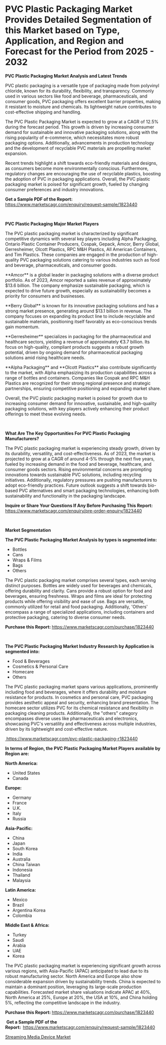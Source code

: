<p><h1>PVC Plastic Packaging Market Provides Detailed Segmentation of this Market based on Type, Application, and Region and Forecast for the Period from 2025 - 2032</h1></p><p><strong>PVC Plastic Packaging Market Analysis and Latest Trends</strong></p>
<p><p>PVC plastic packaging is a versatile type of packaging made from polyvinyl chloride, known for its durability, flexibility, and transparency. Commonly used in various sectors like food and beverage, pharmaceuticals, and consumer goods, PVC packaging offers excellent barrier properties, making it resistant to moisture and chemicals. Its lightweight nature contributes to cost-effective shipping and handling.</p><p>The PVC Plastic Packaging Market is expected to grow at a CAGR of 12.5% during the forecast period. This growth is driven by increasing consumer demand for sustainable and innovative packaging solutions, along with the rising popularity of e-commerce, which necessitates more robust packaging options. Additionally, advancements in production technology and the development of recyclable PVC materials are propelling market expansion. </p><p>Recent trends highlight a shift towards eco-friendly materials and designs, as consumers become more environmentally conscious. Furthermore, regulatory changes are encouraging the use of recyclable plastics, boosting the adoption of PVC in packaging applications. Overall, the PVC plastic packaging market is poised for significant growth, fueled by changing consumer preferences and industry innovations.</p></p>
<p><strong>Get a Sample PDF of the Report:&nbsp;</strong> <a href="https://www.marketscagr.com/enquiry/request-sample/1823440?utm_campaign=2650&utm_medium=2&utm_source=Github&utm_content=ia&utm_term=04042025&utm_id=pvc-plastic-packaging">https://www.marketscagr.com/enquiry/request-sample/1823440</a></p>
<p>&nbsp;</p>
<p><strong>PVC Plastic Packaging Major Market Players</strong></p>
<p><p>The PVC plastic packaging market is characterized by significant competitive dynamics with several key players including Alpha Packaging, Ontario Plastic Container Producers, Cospak, Gepack, Amcor, Berry Global, Gerresheimer, Olcott Plastics, RPC M&H Plastics, All American Containers, and Tim Plastics. These companies are engaged in the production of high-quality PVC packaging solutions catering to various industries such as food and beverage, pharmaceuticals, and consumer goods.</p><p>**Amcor** is a global leader in packaging solutions with a diverse product portfolio. As of 2023, Amcor reported a sales revenue of approximately $13.6 billion. The company emphasize sustainable packaging, which is expected to drive future growth, especially as sustainability becomes a priority for consumers and businesses.</p><p>**Berry Global** is known for its innovative packaging solutions and has a strong market presence, generating around $13.1 billion in revenue. The company focuses on expanding its product line to include recyclable and sustainable materials, positioning itself favorably as eco-conscious trends gain momentum.</p><p>**Gerresheimer** specializes in packaging for the pharmaceutical and healthcare sectors, yielding a revenue of approximately €3.7 billion. Its focus on high-quality, compliant products suggests a robust growth potential, driven by ongoing demand for pharmaceutical packaging solutions amid rising healthcare needs.</p><p>**Alpha Packaging** and **Olcott Plastics** also contribute significantly to the market, with Alpha emphasizing its production capabilities across a range of bottles and containers. Companies like Cospak and RPC M&H Plastics are recognized for their strong regional presence and strategic partnerships, ensuring competitive positioning and expanding market share.</p><p>Overall, the PVC plastic packaging market is poised for growth due to increasing consumer demand for innovative, sustainable, and high-quality packaging solutions, with key players actively enhancing their product offerings to meet these evolving needs.</p></p>
<p>&nbsp;</p>
<p><strong>What Are The Key Opportunities For PVC Plastic Packaging Manufacturers?</strong></p>
<p><p>The PVC plastic packaging market is experiencing steady growth, driven by its durability, versatility, and cost-effectiveness. As of 2023, the market is projected to grow at a CAGR of around 4-5% through the next five years, fueled by increasing demand in the food and beverage, healthcare, and consumer goods sectors. Rising environmental concerns are prompting innovations towards sustainable PVC solutions, including recycling initiatives. Additionally, regulatory pressures are pushing manufacturers to adopt eco-friendly practices. Future outlook suggests a shift towards bio-based PVC alternatives and smart packaging technologies, enhancing both sustainability and functionality in the packaging landscape.</p></p>
<p><strong>Inquire or Share Your Questions If Any Before Purchasing This Report:</strong> <a href="https://www.marketscagr.com/enquiry/pre-order-enquiry/1823440?utm_campaign=2650&utm_medium=2&utm_source=Github&utm_content=ia&utm_term=04042025&utm_id=pvc-plastic-packaging">https://www.marketscagr.com/enquiry/pre-order-enquiry/1823440</a></p>
<p>&nbsp;</p>
<p><strong>Market Segmentation</strong></p>
<p><strong>The PVC Plastic Packaging Market Analysis by types is segmented into:</strong></p>
<p><ul><li>Bottles</li><li>Cans</li><li>Wraps & Films</li><li>Bags</li><li>Others</li></ul></p>
<p><p>The PVC plastic packaging market comprises several types, each serving distinct purposes. Bottles are widely used for beverages and chemicals, offering durability and clarity. Cans provide a robust option for food and beverages, ensuring freshness. Wraps and films are ideal for protecting products while offering visibility and ease of use. Bags are versatile, commonly utilized for retail and food packaging. Additionally, 'Others' encompass a range of specialized applications, including containers and protective packaging, catering to diverse consumer needs.</p></p>
<p><strong>Purchase this Report:&nbsp;</strong><a href="https://www.marketscagr.com/purchase/1823440?utm_campaign=2650&utm_medium=2&utm_source=Github&utm_content=ia&utm_term=04042025&utm_id=pvc-plastic-packaging">https://www.marketscagr.com/purchase/1823440</a></p>
<p>&nbsp;</p>
<p><strong>The PVC Plastic Packaging Market Industry Research by Application is segmented into:</strong></p>
<p><ul><li>Food & Beverages</li><li>Cosmetics & Personal Care</li><li>Homecare</li><li>Others</li></ul></p>
<p><p>The PVC plastic packaging market spans various applications, prominently including food and beverages, where it offers durability and moisture resistance for products. In cosmetics and personal care, PVC packaging provides aesthetic appeal and security, enhancing brand presentation. The homecare sector utilizes PVC for its chemical resistance and flexibility in packaging cleaning products. Additionally, the "others" category encompasses diverse uses like pharmaceuticals and electronics, showcasing PVC's versatility and effectiveness across multiple industries, driven by its lightweight and cost-effective nature.</p></p>
<p><a href="https://www.marketscagr.com/pvc-plastic-packaging-r1823440?utm_campaign=2650&utm_medium=2&utm_source=Github&utm_content=ia&utm_term=04042025&utm_id=pvc-plastic-packaging">&nbsp;https://www.marketscagr.com/pvc-plastic-packaging-r1823440</a></p>
<p><strong>In terms of Region, the PVC Plastic Packaging Market Players available by Region are:</strong></p>
<p>
    <p> <strong> North America: </strong>
        <ul>
            <li>United States</li>
            <li>Canada</li>
        </ul>
        </p> 
    <p> <strong> Europe: </strong>
        <ul>
            <li>Germany</li>
            <li>France</li>
            <li>U.K.</li>
            <li>Italy</li>
            <li>Russia</li>
        </ul>
        </p> 
    <p> <strong> Asia-Pacific: </strong>
        <ul>
            <li>China</li>
            <li>Japan</li>
            <li>South Korea</li>
            <li>India</li>
            <li>Australia</li>
            <li>China Taiwan</li>
            <li>Indonesia</li>
            <li>Thailand</li>
            <li>Malaysia</li>
        </ul>
        </p> 
    <p> <strong> Latin America: </strong>
        <ul>
            <li>Mexico</li>
            <li>Brazil</li>
            <li>Argentina Korea</li>
            <li>Colombia</li>
        </ul>
        </p> 
    <p> <strong> Middle East & Africa: </strong>
        <ul>
            <li>Turkey</li>
            <li>Saudi</li>
            <li>Arabia</li>
            <li>UAE</li>
            <li>Korea</li>
        </ul>
    </p>
    </p>
<p><p>The PVC plastic packaging market is experiencing significant growth across various regions, with Asia-Pacific (APAC) anticipated to lead due to its robust manufacturing sector. North America and Europe also show considerable expansion driven by sustainability trends. China is expected to maintain a dominant position, leveraging its large-scale production capabilities. Forecasted market share valuations indicate APAC at 40%, North America at 25%, Europe at 20%, the USA at 10%, and China holding 5%, reflecting the competitive landscape in the industry.</p></p>
<p><strong>Purchase this Report: </strong><a href="https://www.marketscagr.com/purchase/1823440?utm_campaign=2650&utm_medium=2&utm_source=Github&utm_content=ia&utm_term=04042025&utm_id=pvc-plastic-packaging">https://www.marketscagr.com/purchase/1823440</a></p>
<p>&nbsp;<strong>Get a Sample PDF of the Report:&nbsp;&nbsp;</strong><a href="https://www.marketscagr.com/enquiry/request-sample/1823440?utm_campaign=2650&utm_medium=2&utm_source=Github&utm_content=ia&utm_term=04042025&utm_id=pvc-plastic-packaging">https://www.marketscagr.com/enquiry/request-sample/1823440</a></p>
<p><strong></strong></p>
<p><p><a href="https://github.com/ccreola81/Market-Research-Report-List-1/blob/main/streaming-media-device-market.md?utm_campaign=2650&utm_medium=2&utm_source=Github&utm_content=ia&utm_term=04042025&utm_id=pvc-plastic-packaging">Streaming Media Device Market</a></p></p>